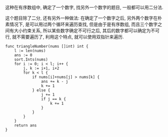 这种在有序数组中, 确定了一个数字, 找另外一个数字的题目, 一般都可以用二分法.

这个题目除了二分, 还有另外一种做法: 在确定了一个数字之后, 另外两个数字在朴素情况下, 是可以用过两个循环来遍历查找, 但是由于是有序数组, 而且三个数字之间有大小约束关系, 所以某些数字确定不可行之后, 其后的数字都可以确定为不可行, 就不需要遍历了, 利用这个特点, 就可以使用双指针来遍历.

```golang
func triangleNumber(nums []int) int {
	l := len(nums)
	ans := 0
	sort.Ints(nums)
	for i := 0; i < l; i++ {
		j, k := i+1, i+2
		for k < l {
			if nums[i]+nums[j] > nums[k] {
				ans += k - j
				k += 1
			} else {
				j += 1
				if j == k {
					k += 1
				}
			}
		}
	}
	return ans
}
```